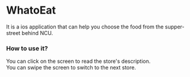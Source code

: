 # WhatoEat

It is a ios application that can help you choose the food from the supper-street behind NCU.

### How to use it?
You can click on the screen to read the store's description.  
You can swipe the screen to switch to the next store.
